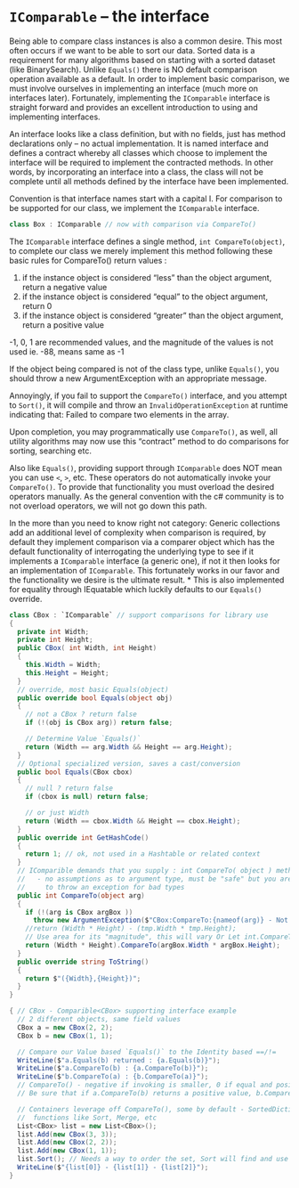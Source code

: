 # `IComparable` – the interface

Being able to compare class instances is also a common desire. This most often occurs if we want to be able to sort our data. Sorted data is a requirement for many algorithms based on starting with a sorted dataset (like BinarySearch). Unlike `Equals()` there is NO default comparison operation available as a default. In order to implement basic comparison, we must involve ourselves in implementing an interface (much more on interfaces later). Fortunately, implementing the `IComparable` interface is straight forward and provides an excellent introduction to using and implementing interfaces.

An interface looks like a class definition, but with no fields, just has method declarations only – no actual implementation. It is named interface and defines a contract whereby all classes which choose to implement the interface will be required to implement the contracted methods. In other words, by incorporating an interface into a class, the class will not be complete until all methods defined by the interface have been implemented.

Convention is that interface names start with a capital I. For comparison to be supported for our class, we implement the `IComparable` interface.

```csharp
class Box : IComparable // now with comparison via CompareTo()
```

The `IComparable` interface defines a single method, `int CompareTo(object)`, to complete our class we merely implement this method following these basic rules for CompareTo() return values :
1. if the instance object is considered “less” than the object argument, return a negative value
2. if the instance object is considered “equal” to the object argument, return 0
3. if the instance object is considered “greater” than the object argument, return a positive value

-1, 0, 1 are recommended values, and the magnitude of the values is not used ie. -88, means same as -1

If the object being compared is not of the class type, unlike `Equals()`, you should throw a new ArgumentException with an appropriate message.

Annoyingly, if you fail to support the `CompareTo()` interface, and you attempt to `Sort()`, it will compile and throw an `InvalidOperationException` at runtime indicating that: Failed to compare two elements in the array.

Upon completion, you may programmatically use `CompareTo()`, as well, all utility algorithms may now use this “contract” method to do comparisons for sorting, searching etc.

Also like `Equals()`, providing support through `IComparable` does NOT mean you can use `<`, `>`, etc. These operators do not automatically invoke your `CompareTo()`. To provide that functionality you must overload the desired operators manually. As the general convention with the c# community is to not overload operators, we will not go down this path.

In the more than you need to know right not category: Generic collections add an additional level of complexity when comparison is required, by default they implement comparison via a comparer object which has the default functionality of interrogating the underlying type to see if it implements a `IComparable`<T> interface (a generic one), if not it then looks for an implementation of `IComparable`. This fortunately works in our favor and the functionality we desire is the ultimate result. * This is also implemented for equality through IEquatable<T> which luckily defaults to our `Equals()` override.

```csharp
class CBox : `IComparable` // support comparisons for library use
{
  private int Width;
  private int Height;
  public CBox( int Width, int Height)
  {
    this.Width = Width;
    this.Height = Height;
  }
  // override, most basic Equals(object)
  public override bool Equals(object obj)
  {
    // not a CBox ? return false
    if (!(obj is CBox arg)) return false;

    // Determine Value `Equals()`
    return (Width == arg.Width && Height == arg.Height);
  }
  // Optional specialized version, saves a cast/conversion
  public bool Equals(CBox cbox)
  {
    // null ? return false
    if (cbox is null) return false; 

    // or just Width
    return (Width == cbox.Width && Height == cbox.Height);
  }
  public override int GetHashCode()
  {
    return 1; // ok, not used in a Hashtable or related context
  }
  // IComparible demands that you supply : int CompareTo( object ) method,
  //   - no assumptions as to argument type, must be "safe" but you are expected
  //     to throw an exception for bad types
  public int CompareTo(object arg)
  {
    if (!(arg is CBox argBox ))
      throw new ArgumentException($"CBox:CompareTo:{nameof(arg)} - Not a valid CBox");
    //return (Width * Height) - (tmp.Width * tmp.Height);
    // Use area for its "magnitude", this will vary Or Let int.CompareTo() do the work !
    return (Width * Height).CompareTo(argBox.Width * argBox.Height); 
  }
  public override string ToString()
  {
    return $"({Width},{Height})";
  }
}
```

```csharp
{ // CBox - Comparible<CBox> supporting interface example
  // 2 different objects, same field values
  CBox a = new CBox(2, 2);
  CBox b = new CBox(1, 1);

  // Compare our Value based `Equals()` to the Identity based ==/!=
  WriteLine($"a.Equals(b) returned : {a.Equals(b)}");
  WriteLine($"a.CompareTo(b) : {a.CompareTo(b)}");
  WriteLine($"b.CompareTo(a) : {b.CompareTo(a)}");
  // CompareTo() - negative if invoking is smaller, 0 if equal and positive if larger than argument
  // Be sure that if a.CompareTo(b) returns a positive value, b.CompareTo(a) returns a negative..etc

  // Containers leverage off CompareTo(), some by default - SortedDictionary(), others via utility
  //  functions like Sort, Merge, etc
  List<CBox> list = new List<CBox>();
  list.Add(new CBox(3, 3));
  list.Add(new CBox(2, 2));
  list.Add(new CBox(1, 1));
  list.Sort(); // Needs a way to order the set, Sort will find and use your IComparable support
  WriteLine($"{list[0]} - {list[1]} - {list[2]}");
}